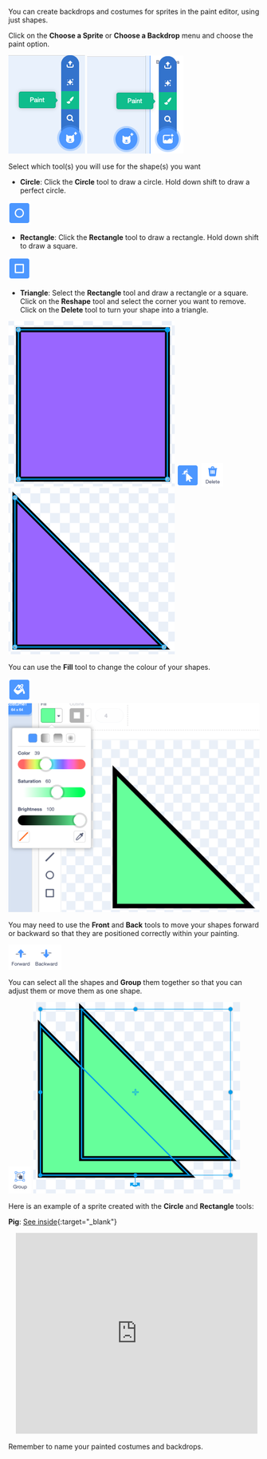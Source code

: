 You can create backdrops and costumes for sprites in the paint editor, using just shapes.

Click on the **Choose a Sprite** or **Choose a Backdrop** menu and choose the paint option.

![Choose a sprite button](images/choose-a-sprite.png)
![Choose a sprite button](images/choose-a-backdrop.png)

Select which tool(s) you will use for the shape(s) you want 

+ **Circle**: Click the **Circle** tool to draw a circle. Hold down shift to draw a perfect circle.

![Circle tool in paint editor](images/circle-tool.png)

+ **Rectangle**: Click the **Rectangle** tool to draw a rectangle. Hold down shift to draw a square.

![Rectangle tool in paint editor](images/rectangle-tool.png)

+ **Triangle**: Select the **Rectangle** tool and draw a rectangle or a square. Click on the **Reshape** tool and select the corner you want to remove. Click on the **Delete** tool to turn your shape into a triangle.

![A square shape](images/square.png)
![Reshape tool in paint editor](images/reshape.png)
![Delete tool in paint editor](images/delete.png)
![A square shape with the corner selected](images/corner.png)

You can use the **Fill** tool to change the colour of your shapes.

![Fill tool in paint editor](images/fill-tool.png)
![Fill colour chooser and new shape colour](images/changed-colour.png)

You may need to use the **Front** and **Back** tools to move your shapes forward or backward so that they are positioned correctly within your painting.

![Front and back tool in paint editor](images/front-back-tools.png)

You can select all the shapes and **Group** them together so that you can adjust them or move them as one shape.

![Group tool in paint editor](images/group.png)
![Multiple shapes selected](images/selected-shapes.png)

Here is an example of a sprite created with the **Circle** and **Rectangle** tools:

**Pig**: [See inside](https://scratch.mit.edu/projects/495903163/editor){:target="_blank"}
<div class="scratch-preview" style="margin-left: 15px;">
  <iframe allowtransparency="true" width="485" height="402" src="https://scratch.mit.edu/projects/embed/495903163/?autostart=false" frameborder="0"></iframe>
</div>


Remember to name your painted costumes and backdrops.
